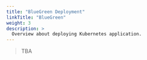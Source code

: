 ```yaml
---
title: "BlueGreen Deployment"
linkTitle: "BlueGreen"
weight: 3
description: >
  Overview about deploying Kubernetes application.
---
```


> TBA
